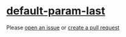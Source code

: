 [default-param-last](https://eslint.org/docs/rules/default-param-last)
======================================================================
Please [open an issue](https://github.com/professional-js/eslint-config/issues/new)
or [create a pull request](https://github.com/professional-js/eslint-config/edit/main/src/rules-configurations/eslint/default-param-last.md)
